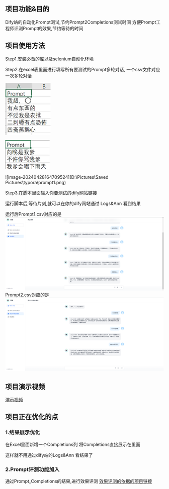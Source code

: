 ## 项目功能&目的

Dify站的自动化Prompt测试,节约Prompt2Completions测试时间
方便Prompt工程师评测Prompt的效果,节约等待的时间

## 项目使用方法

Step1.安装必备的库以及selenium自动化环境

Step2.在excel表里面进行填写所有要测试的Prompt多轮对话,
一个csv文件对应一次多轮对话

![image-20240428164709524](image/prompt1.png)

![image-20240428164709524](image/prompt2.png)



![image-20240428164709524](D:\Pictures\Saved Pictures\typora\prompt1.png)

Step3.在脚本里面输入你要测试的dify网站链接

运行脚本后,等待片刻,就可以在你的dify网站通过 Logs&Ann 看到结果

运行后Prompt1.csv对应的是
![img](image\prompt1_completions.png)
Prompt2.csv对应的是
![img](image/prompt2_completions.png)





## 项目演示视频

[演示视频](video_show)

## 项目正在优化的点

### 1.结果展示优化

在Excel里面新增一个Completions列
将Completions直接展示在里面

这样就不用通过dify站的Logs&Ann 看结果了

### 2.Prompt评测功能加入

通过Prompt_Completions的结果,进行效果评测
[效果评测的依据的项目链接](https://github.com/Formyselfonly/PromptEval)